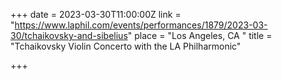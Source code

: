 +++
date = 2023-03-30T11:00:00Z
link = "https://www.laphil.com/events/performances/1879/2023-03-30/tchaikovsky-and-sibelius"
place = "Los Angeles, CA "
title = "Tchaikovsky Violin Concerto with the LA Philharmonic"


+++
